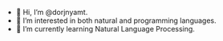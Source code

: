- 👋 Hi, I’m @dorjnyamt.
- 👀 I’m interested in both natural and programming languages.
- 🌱 I’m currently learning Natural Language Processing.
